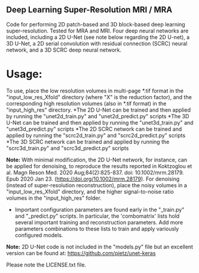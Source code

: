## Deep Learning Super-Resolution MRI / MRA

Code for performing 2D patch-based and 3D block-based deep learning super-resolution. Tested for MRA and MRI. Four deep neural networks are included, including a 2D U-Net (see note below regarding the 2D U-net), a 3D U-Net, a 2D serial convolution with residual connection (SCRC) neural network, and a 3D SCRC deep neural network.

# Usage:

To use, place the low resolution volumes in multi-page *.tif format in the "input_low_res_Xfold" directory (where "X" is the reduction factor), and the corresponding high resolution volumes (also in *.tif format) in the "input_high_res" directory.
 *The 2D U-Net can be trained and then applied by running the "unet2d_train.py" and "unet2d_predict.py" scripts
 *The 3D U-Net can be trained and then applied by running the "unet3d_train.py" and "unet3d_predict.py" scripts
 *The 2D SCRC network can be trained and applied by running the "scrc2d_train.py" and "scrc2d_predict.py" scripts
 *The 3D SCRC network can be trained and applied by running the "scrc3d_train.py" and "scrc3d_predict.py" scripts

__Note:__ With minimal modification, the 2D U-Net network, for instance, can be applied for denoising, to reproduce the results reported in Koktzoglou et al. Magn Reson Med. 2020 Aug;84(2):825-837. doi: 10.1002/mrm.28179. Epub 2020 Jan 23. (https://doi.org/10.1002/mrm.28179). For denoising (instead of super-resolution reconstruction), place the noisy volumes in a "input_low_res_Xfold" directory, and the higher signal-to-noise ratio volumes in the "input_high_res" folder. 

* Important configuration parameters are found early in the "_train.py" and "_predict.py" scripts. In particular, the 'combomatrix' lists hold several important training and reconstruction parameters. Add more parameters combinations to these lists to train and apply variously configured models.

__Note:__ 2D U-Net code is not included in the "models.py" file but an excellent version can be found at: https://github.com/pietz/unet-keras

Please note the LICENSE.txt file.
